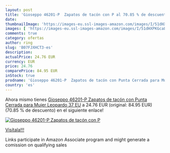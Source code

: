 ```yaml
---
layout: post
title: 'Gioseppo 46201-P  Zapatos de tacón con P al 70.85 % de descuento'
date: 
thumbnailImage: 'https://images-eu.ssl-images-amazon.com/images/I/51dHXPKGcaL._SL200_.jpg'
images: [ 'https://images-eu.ssl-images-amazon.com/images/I/51dHXPKGcaL._SL200_.jpg' ]
comments: true
category: ofertas
author: ring
slug: 'B07FJXHCT3-es'
description:
actualPrice: 24.76 EUR
currency: EUR
price: 24.76
comparePrice: 84.95 EUR
inStock: true
prodname: 'Gioseppo 46201-P  Zapatos de tacón con Punta Cerrada para Mujer  Leopardo  37 EU'
country: 'es'
---
```


Ahora mismo tienes [Gioseppo 46201-P  Zapatos de tacón con Punta Cerrada para Mujer  Leopardo  37 EU](https://www.amazon.es/dp/B07FJXHCT3/?tag=tolees-21) a 24.76 EUR (original: 84.95 EUR) (70.85 %  de descuento) en el siguiente enlace!

[![Gioseppo 46201-P  Zapatos de tacón con P](https://images-eu.ssl-images-amazon.com/images/I/51dHXPKGcaL._SL200_.jpg)](https://www.amazon.es/dp/B07FJXHCT3/?tag=tolees-21)

[Visítala!!!](https://www.amazon.es/dp/B07FJXHCT3/?tag=tolees-21)

Links participate in Amazon Associate program and might generate a comission on qualifying sales
